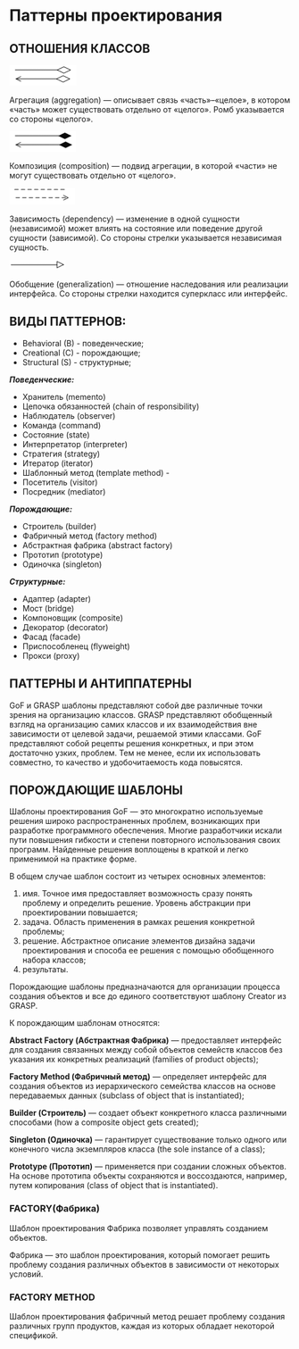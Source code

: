 # Паттерны проектирования

## ОТНОШЕНИЯ КЛАССОВ

![i1.png](/img/design_pattern/class_relations/i1.png)

Агрегация (aggregation) — описывает связь «часть»–«целое», в котором «часть»
может существовать отдельно от «целого». Ромб указывается со стороны «целого».

![i1.png](/img/design_pattern/class_relations/i2.png)

Композиция (composition) — подвид агрегации, в которой «части» не могут
существовать отдельно от «целого».

![i1.png](/img/design_pattern/class_relations/i3.png)

Зависимость (dependency) — изменение в одной сущности (независимой) может влиять
на состояние или поведение другой сущности (зависимой). Со стороны стрелки
указывается независимая сущность.

![i1.png](/img/design_pattern/class_relations/i4.png)

Обобщение (generalization) — отношение наследования или реализации интерфейса.
Со стороны стрелки находится суперкласс или интерфейс.

## ВИДЫ ПАТТЕРНОВ:

- Behavioral (B) - поведенческие;
- Creational (C) - порождающие;
- Structural (S) - структурные;

**_Поведенческие:_**

- Хранитель (memento)
- Цепочка обязанностей (chain of responsibility)
- Наблюдатель (observer)
- Команда (command)
- Состояние (state)
- Интерпретатор (interpreter)
- Стратегия (strategy)
- Итератор (iterator)
- Шаблонный метод (template method) -
- Посетитель (visitor)
- Посредник (mediator)

**_Порождающие:_**

- Строитель (builder)
- Фабричный метод (factory method)
- Абстрактная фабрика (abstract factory)
- Прототип (prototype)
- Одиночка (singleton)

**_Структурные:_**

- Адаптер (adapter)
- Мост (bridge)
- Компоновщик (composite)
- Декоратор (decorator)
- Фасад (facade)
- Приспособленец (flyweight)
- Прокси (proxy)

## ПАТТЕРНЫ И АНТИППАТЕРНЫ

GoF и GRASP шаблоны представляют собой две различные точки зрения
на организацию классов. GRASP представляют обобщенный взгляд на организацию
самих классов и их взаимодействия вне зависимости от целевой задачи,
решаемой этими классами. GoF представляют собой рецепты решения конкретных, и
при этом достаточно узких, проблем. Тем не менее, если их использовать
совместно, то качество и удобочитаемость кода повысятся.

## ПОРОЖДАЮЩИЕ ШАБЛОНЫ

Шаблоны проектирования GoF — это многократно используемые решения широко
распространенных проблем, возникающих при разработке программного обеспечения.
Многие разработчики искали пути повышения гибкости и степени повторного
использования своих программ. Найденные решения воплощены в краткой и легко
применимой на практике форме.

В общем случае шаблон состоит из четырех основных элементов:

1) имя. Точное имя предоставляет возможность сразу понять проблему и определить
   решение. Уровень абстракции при проектировании повышается;
2) задача. Область применения в рамках решения конкретной проблемы;
3) решение. Абстрактное описание элементов дизайна задачи проектирования
   и способа ее решения с помощью обобщенного набора классов;
4) результаты.

Порождающие шаблоны предназначаются для организации процесса создания объектов и
все до единого соответствуют шаблону Creator из GRASP.

К порождающим шаблонам относятся:

**Abstract Factory (Абстрактная Фабрика)** — предоставляет интерфейс для
создания связанных между собой объектов семейств классов без указания их
конкретных реализаций (families of product objects);

**Factory Method (Фабричный метод)** — определяет интерфейс для создания
объектов из иерархического семейства классов на основе передаваемых
данных (subclass of object that is instantiated);

**Builder (Строитель)** — создает объект конкретного класса различными
способами (how a composite object gets created);

**Singleton (Одиночка)** — гарантирует существование только одного или
конечного числа экземпляров класса (the sole instance of a class);

**Prototype (Прототип)** — применяется при создании сложных объектов.
На основе прототипа объекты сохраняются и воссоздаются, например, путем
копирования (class of object that is instantiated).

### FACTORY(Фабрика)

Шаблон проектирования Фабрика позволяет управлять созданием объектов.

Фабрика — это шаблон проектирования, который помогает решить проблему создания
различных объектов в зависимости от некоторых условий.





### FACTORY METHOD

Шаблон проектирования фабричный метод решает проблему создания различных групп
продуктов, каждая из которых обладает некоторой спецификой.
